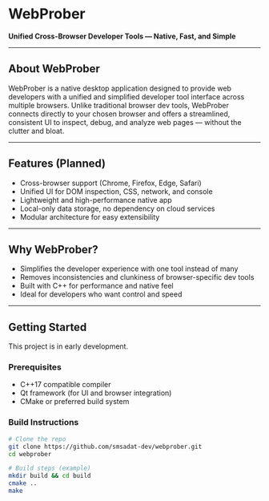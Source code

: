 # WebProber

**Unified Cross-Browser Developer Tools — Native, Fast, and Simple**

---

## About WebProber

WebProber is a native desktop application designed to provide web developers with a unified and simplified developer tool interface across multiple browsers. Unlike traditional browser dev tools, WebProber connects directly to your chosen browser and offers a streamlined, consistent UI to inspect, debug, and analyze web pages — without the clutter and bloat.

---

## Features (Planned)

- Cross-browser support (Chrome, Firefox, Edge, Safari)
- Unified UI for DOM inspection, CSS, network, and console
- Lightweight and high-performance native app
- Local-only data storage, no dependency on cloud services
- Modular architecture for easy extensibility

---

## Why WebProber?

- Simplifies the developer experience with one tool instead of many
- Removes inconsistencies and clunkiness of browser-specific dev tools
- Built with C++ for performance and native feel
- Ideal for developers who want control and speed

---

## Getting Started

This project is in early development.

### Prerequisites

- C++17 compatible compiler
- Qt framework (for UI and browser integration)
- CMake or preferred build system

### Build Instructions

```bash
# Clone the repo
git clone https://github.com/smsadat-dev/webprober.git
cd webprober

# Build steps (example)
mkdir build && cd build
cmake ..
make

